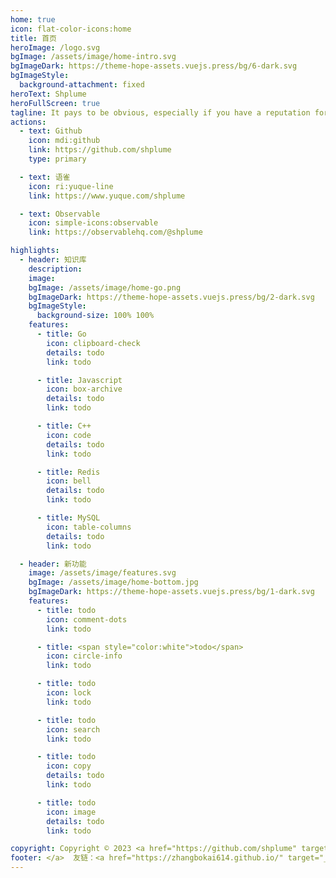 ```yaml
---
home: true
icon: flat-color-icons:home
title: 首页
heroImage: /logo.svg
bgImage: /assets/image/home-intro.svg
bgImageDark: https://theme-hope-assets.vuejs.press/bg/6-dark.svg
bgImageStyle:
  background-attachment: fixed
heroText: Shplume
heroFullScreen: true
tagline: It pays to be obvious, especially if you have a reputation for subtlety.
actions:
  - text: Github
    icon: mdi:github
    link: https://github.com/shplume
    type: primary

  - text: 语雀
    icon: ri:yuque-line
    link: https://www.yuque.com/shplume

  - text: Observable
    icon: simple-icons:observable
    link: https://observablehq.com/@shplume

highlights:
  - header: 知识库
    description: 
    image:
    bgImage: /assets/image/home-go.png
    bgImageDark: https://theme-hope-assets.vuejs.press/bg/2-dark.svg
    bgImageStyle:
      background-size: 100% 100%
    features:
      - title: Go
        icon: clipboard-check
        details: todo
        link: todo

      - title: Javascript
        icon: box-archive
        details: todo
        link: todo

      - title: C++
        icon: code
        details: todo
        link: todo

      - title: Redis
        icon: bell
        details: todo
        link: todo

      - title: MySQL
        icon: table-columns
        details: todo
        link: todo

  - header: 新功能
    image: /assets/image/features.svg
    bgImage: /assets/image/home-bottom.jpg
    bgImageDark: https://theme-hope-assets.vuejs.press/bg/1-dark.svg
    features:
      - title: todo
        icon: comment-dots
        link: todo

      - title: <span style="color:white">todo</span>
        icon: circle-info
        link: todo

      - title: todo
        icon: lock
        link: todo

      - title: todo
        icon: search
        link: todo

      - title: todo
        icon: copy
        details: todo
        link: todo

      - title: todo
        icon: image
        details: todo
        link: todo

copyright: Copyright © 2023 <a href="https://github.com/shplume" target="_blank">shplume
footer: </a>  友链：<a href="https://zhangbokai614.github.io/" target="_blank">Transistor</a> <a href="https://zequanr.github.io/" target="_blank">Zequanr</a>
---
```

